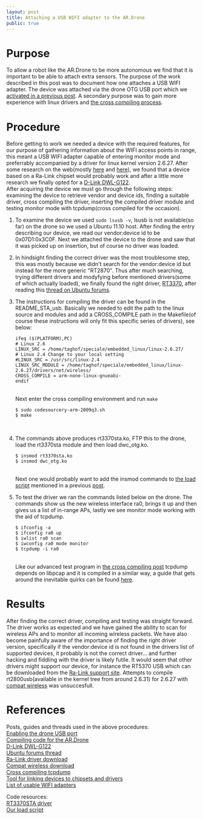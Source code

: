 ```yaml
---
layout: post
title: Attaching a USB WIFI adapter to the AR.Drone
public: true
---
```


Purpose
=======
To allow a robot like the AR.Drone to be more autonomous we find that it is important to be able to attach extra sensors.
The purpose of the work described in this post was to document how one attaches a USB WIFI adapter. The device was attached 
via the drone OTG USB port which we [activated in a previous post][1]. A secondary purpose was to gain more experience with linux drivers and
[the cross compiling process][2].

Procedure
=========
Before getting to work we needed a device with the required features, for our purpose of gathering information about the WIFI access points in range,
this meant a USB WIFI adapter capable of entering monitor mode and preferrably accompanied by a driver for linux kernel version 2.6.27. After some research on the web(mostly [here][8] and [here][9]), we found that a device based on a Ra-Link chipset would probably work and after a little more research we finally opted for a [D-Link DWL-G122][3].   
After acquiring the device we must go through the following steps: examining the device to retrieve vendor and device ids, finding a suitable driver, cross compiling the driver, inserting the compiled driver module and testing monitor mode with tcpdump(cross compiled for the occasion).

1.	To examine the device we used `sudo lsusb -v`, lsusb is not available(so far)
 	on the drone so we used a Ubuntu 11.10 host. After finding the entry describing our device, we read our vendor:device id to be 0x07D1:0x3C0F. Next we attached the device to 		the drone and saw that it was picked up on insertion, but of course no driver was loaded.

2.	In hindsight finding the correct driver was the most troublesome step, this was mostly because we didn't search for the vendor:device id but instead for the more generic 		"RT2870". Thus after much searching, trying different drivers and modyfying before mentioned drivers(some of which actually loaded), we finally found the right driver, 	[RT3370][01], after reading this [thread on Ubuntu forums][4]. 

3.	The instructions for compiling the driver can be found in the README\_STA\_usb. Basically we needed to edit the path to the linux source and modules and add a CROSS_COMPILE 		path in the Makefile(of course these instructions will only fit this specific series of drivers), see below:

		ifeq ($(PLATFORM),PC)
		# Linux 2.6
		LINUX_SRC = /home/taghof/speciale/embedded_linux/linux-2.6.27/
		# Linux 2.4 Change to your local setting
		#LINUX_SRC = /usr/src/linux-2.4
		LINUX_SRC_MODULE = /home/taghof/speciale/embedded_linux/linux-2.6.27/drivers/net/wireless/
		CROSS_COMPILE = arm-none-linux-gnueabi-
		endif
 	
	<br />Next enter the cross compiling environment and run `make`
		
		$ sudo codesourcery-arm-2009q3.sh
		$ make
	<br />
4.	The commands above produces rt3370sta.ko, FTP this to the drone, load the rt3370sta module and then load dwc_otg.ko.

		$ insmod rt3370sta.ko
		$ insmod dwc_otg.ko
	<br />Next one would probably want to add the insmod commands to [the load script][02] mentioned in a previous [post][1].		

5.	To test the driver we ran the commands listed below on the drone. The commands show us the new wireless interface ra0, brings it up and then gives us a list of in-range 		APs, lastly we see monitor mode working with the aid of tcpdump.
		
		$ ifconfig -a
		$ ifconfig ra0 up
		$ iwlist ra0 scan
		$ iwconfig ra0 mode monitor
		$ tcpdump -i ra0
	<br />Like our advanced test program in [the cross compiling post][2] tcpdump depends on libpcap and it is compiled in a similar way, a guide that gets around the 		inevitable quirks can be found [here][7].

Results
=======
After finding the correct driver, compiling and testing was straight forward. The driver works as expected and we have gained the ability to scan for wireless APs and to monitor all incoming wireless packets. We have also become painfully aware of the importance of finding the right driver version, specifically if the vendor:device id is not found in the drivers list of supported devices, it probably is not the correct driver... and further hacking and fiddling with the driver is likely futile. It would seem that other drivers might support our device, for instance the RT5370 USB which can be downloaded from the [Ra-Link support site][5]. Attempts to compile rt2800usb(available in the kernel tree from around 2.6.31) for 2.6.27 with [compat wireless][6] was unsuccesfull.


References
==========

Posts, guides and threads used in the above procedures:   
[Enabling the drone USB port][1]   
[Compiling code for the AR.Drone][2]   
[D-Link DWL-G122][3]   
[Ubuntu forums thread][4]   
[Ra-Link driver download][5]   
[Compat wireless download][6]   
[Cross compiling tcpdump][7]   
[Tool for linking devices to chipsets and drivers][8]   
[List of usable WIFI adapters][9]   

Code resources:   
[RT3370STA driver][01]   
[Our load script][02]   

<!-- references -->
[1]: /Navigation-for-Robots-with-WIFI-and-CV/blog/2012/01/12/Enabling-The-Drone-USB-Port/ "Enabling the drone USB port"
[2]: http://taghof.github.com/Navigation-for-Robots-with-WIFI-and-CV/blog/2012/01/13/Compiling-Code-For-The-ARDrone/ "Compiling code for the AR.Drone"
[3]: http://www.dlink.dk/cs/Satellite?c=Product_C&childpagename=DLinkEurope-DK%2FDLProductCarouselMultiple&cid=1197319529299&p=1197357728135&packedargs=ParentPageID%3D1197337625277%26ProductParentID%3D1197318706946%26TopLevelPageProduct%3DBusiness%26category%3DQuickProductFinder%26locale%3D1195806935729%26term%3DDWL-G122&pagename=DLinkEurope-DK%2FDLWrapper "D-Link DWL-G122"
[4]: http://ubuntuforums.org/showthread.php?t=1675764 "Ubuntu forums thread"
[5]: http://www.ralinktech.com/en/04_support/support.php?sn=501 "Ra-Link driver download"
[6]: http://linuxwireless.org/en/users/Download/stable#Stable_compat-wireless_releases "Compat wireless download"
[7]: http://owen-hsu.blogspot.com/2011/03/embedded-porting-tcpdump-to-arm-emedded.html "Cross compiling tcpdump"
[8]: http://linux-wless.passys.nl/ "Tool for linking devices to chipsets and drivers"
[9]: http://airodump.net/wifi-hardware-monitor-applications/ "List of usable WIFI adapters"

<!-- downloads -->
[01]: /Navigation-for-Robots-with-WIFI-and-CV/downloads/2010_0831_RT3070_Linux_STA_v2.4.0.1_DPO.bz2 "RT3370STA driver"
[02]: /Navigation-for-Robots-with-WIFI-and-CV/downloads/load.sh "Our load script"

